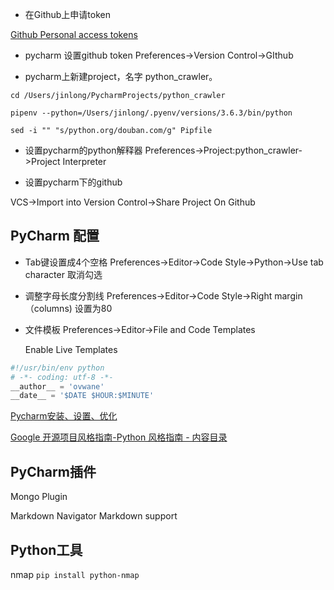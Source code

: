 - 在Github上申请token

[Github Personal access tokens](https://github.com/settings/tokens)

- pycharm 设置github token
Preferences->Version Control->GIthub

- pycharm上新建project，名字 python_crawler。

```
cd /Users/jinlong/PycharmProjects/python_crawler

pipenv --python=/Users/jinlong/.pyenv/versions/3.6.3/bin/python

sed -i "" "s/python.org/douban.com/g" Pipfile
```

- 设置pycharm的python解释器
Preferences->Project:python_crawler->Project Interpreter

- 设置pycharm下的github

VCS->Import into Version Control->Share Project On Github

## PyCharm 配置
- Tab键设置成4个空格
  Preferences->Editor->Code Style->Python->Use tab character 取消勾选

- 调整字母长度分割线
  Preferences->Editor->Code Style->Right margin（columns) 设置为80

- 文件模板
  Preferences->Editor->File and Code Templates

  Enable Live Templates

```py
#!/usr/bin/env python
# -*- coding: utf-8 -*-
__author__ = 'ovwane'
__date__ = '$DATE $HOUR:$MINUTE'
```

[Pycharm安装、设置、优化](https://www.cnblogs.com/hester/p/5466579.html)

[Google 开源项目风格指南-Python 风格指南 - 内容目录](http://zh-google-styleguide.readthedocs.io/en/latest/google-python-styleguide/contents/)

## PyCharm插件
Mongo Plugin

Markdown Navigator
Markdown support


## Python工具

nmap
`pip install python-nmap`